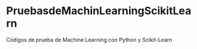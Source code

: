 # PruebasdeMachinLearningScikitLearn
Códigos de prueba de Machine Learning con Python y Scikit-Learn
